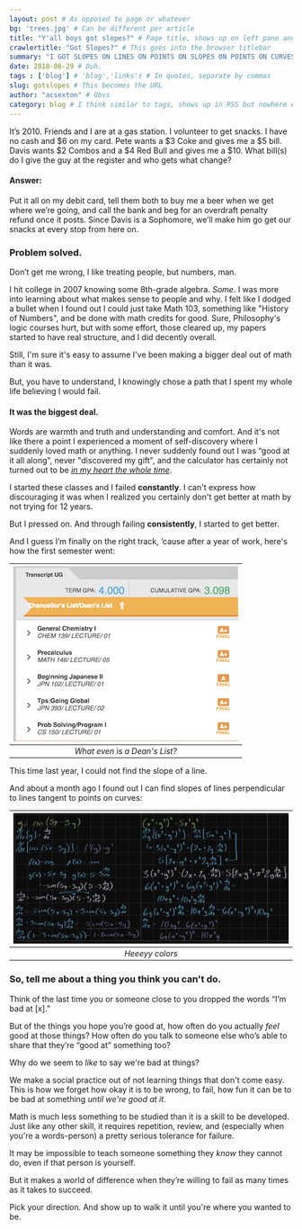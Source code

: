 ```yaml
---
layout: post # As opposed to page or whatever
bg: 'trees.jpg' # Can be different per article
title: "Y'all boys got slopes?" # Page title, shows up on left pane and in archives
crawlertitle: "Got Slopes?" # This goes into the browser titlebar
summary: "I GOT SLOPES ON LINES ON POINTS ON SLOPES ON POINTS ON CURVES" # This shows up on the left frame and on things like facebook posts
date: 2018-06-29 # Duh.
tags : ['blog'] # 'blog','links's # In quotes, separate by commas
slug: gotslopes # This becomes the URL
author: "acsexton" # Obvs
category: blog # I think similar to tags, shows up in RSS but nowhere else?
---
```


It’s 2010. Friends and I are at a gas station. I volunteer to get snacks. I have no cash and $6 on my card. 
Pete wants a $3 Coke and gives me a $5 bill.
Davis wants $2 Combos and a $4 Red Bull and gives me a $10. 
What bill(s) do I give the guy at the register and who gets what change?

#### Answer: ####

Put it all on my debit card, tell them both to buy me a beer when we get where we’re going, and call the bank and beg for an overdraft penalty refund once it posts. Since Davis is a Sophomore, we’ll make him go get our snacks at every stop from here on. 

### Problem solved. ###

Don’t get me wrong, I like treating people, but numbers, man.

I hit college in 2007 knowing some 8th-grade algebra. *Some*. I was more into learning about what makes sense to people and why. I felt like I dodged a bullet when I found out I could just take Math 103, something like "History of Numbers", and be done with math credits for good. Sure, Philosophy's logic courses hurt, but with some effort, those cleared up, my papers started to have real structure, and I did decently overall. 

Still, I'm sure it's easy to assume I've been making a bigger deal out of math than it was.

But, you have to understand, I knowingly chose a path that I spent my whole life believing I would fail.

#### It was the biggest deal. ####

Words are warmth and truth and understanding and comfort. And it's not like there a point I experienced a moment of self-discovery where I suddenly loved math or anything. I never suddenly found out I was “good at it all along", never "discovered my gift", and the calculator has certainly not turned out to be *[in my heart the whole time](https://tvtropes.org/pmwiki/pmwiki.php/Main/ItWasWithYouAllAlong)*. 

I started these classes and I failed **constantly**. I can't express how discouraging it was when I realized you certainly don't get better at math by not trying for 12 years.

But I pressed on. And through failing **consistently**, I started to get better.

And I guess I’m finally on the right track, ‘cause after a year of work, here's how the first semester went:

| ![I honestly don't even know what happens when you get on the dean’s list. But here’s hoping for a free dinner. Also, uh... working on that cumulative.](/assets/images/posts/gotslopes/gotslopes_grades.png) |
| :--: |
| *What even* is *a Dean's List?* |



This time last year, I could not find the slope of a line.

And about a month ago I found out I can find slopes of lines perpendicular to lines tangent to points on curves:

| ![yoooooo](/assets/images/posts/gotslopes/gotslopes_math.png) |
| :----------------------------------------------------------: |
|                       *Heeeyy colors*                        |

### So, tell me about a thing you think you can't do. ###

Think of the last time you or someone close to you dropped the words “I’m bad at [x].” 

But of the things you hope you’re good at, how often do you actually *feel* good at those things? How often do you talk to someone else who’s able to share that they’re “good at” something too? 

Why do we seem to *like* to say we're bad at things?

We make a social practice out of not learning things that don't come easy. This is how we forget how okay it is to be wrong, to fail, how fun it can be to be bad at something *until we're good at it*.

Math is much less something to be studied than it is a skill to be developed. Just like any other skill, it requires repetition, review, and (especially when you're a words-person) a pretty serious tolerance for failure. 

It may be impossible to teach someone something they *know* they cannot do, even if that person is yourself. 

But it makes a world of difference when they’re willing to fail as many times as it takes to succeed.

Pick your direction. And show up to walk it until you're where you wanted to be.